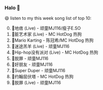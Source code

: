 

### Halo 👋

😄 listen to my this week song list of top 10:

0. 🌈地痞 (Live) - 顽童MJ116/瘦子E.SO
1. 🌈脏艺术家 (Live) - MC HotDog 热狗
2. 🌈Mario Karting - 陈冠希/MC HotDog 热狗
3. 🌈迷途羔羊 (Live) - 顽童MJ116
4. 🌈Hip-hop没有派对 (Live) - MC HotDog 热狗
5. 🌈脱罪 - 顽童MJ116
6. 🌈好朋友 - 顽童MJ116
7. 🌈Super Duper - 顽童MJ116
8. 🌈约翰屈伏塔 - MC HotDog 热狗
9. 🌈脱罪 (Live) - 顽童MJ116

